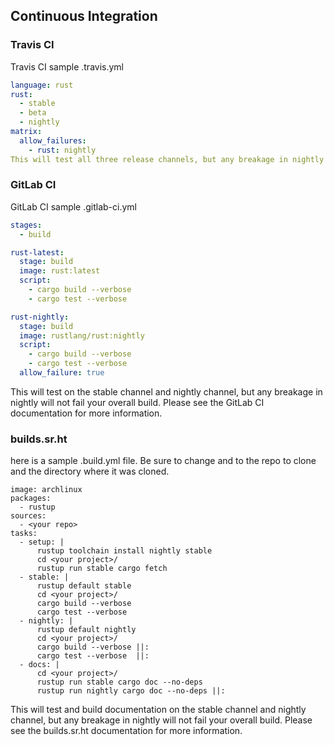 ## Continuous Integration
### Travis CI
Travis CI sample .travis.yml

```yml
language: rust
rust:
  - stable
  - beta
  - nightly
matrix:
  allow_failures:
    - rust: nightly
This will test all three release channels, but any breakage in nightly will not fail your overall build. Please see the Travis CI Rust documentation for more information.
```

### GitLab CI
GitLab CI sample .gitlab-ci.yml
```yml
stages:
  - build

rust-latest:
  stage: build
  image: rust:latest
  script:
    - cargo build --verbose
    - cargo test --verbose

rust-nightly:
  stage: build
  image: rustlang/rust:nightly
  script:
    - cargo build --verbose
    - cargo test --verbose
  allow_failure: true
```

This will test on the stable channel and nightly channel, but any breakage in nightly will not fail your overall build. Please see the GitLab CI documentation for more information.

### builds.sr.ht
here is a sample .build.yml file. Be sure to change <your repo> and <your project> to the repo to clone and the directory where it was cloned.

```ht
image: archlinux
packages:
  - rustup
sources:
  - <your repo>
tasks:
  - setup: |
      rustup toolchain install nightly stable
      cd <your project>/
      rustup run stable cargo fetch
  - stable: |
      rustup default stable
      cd <your project>/
      cargo build --verbose
      cargo test --verbose
  - nightly: |
      rustup default nightly
      cd <your project>/
      cargo build --verbose ||:
      cargo test --verbose  ||:
  - docs: |
      cd <your project>/
      rustup run stable cargo doc --no-deps
      rustup run nightly cargo doc --no-deps ||:
```
This will test and build documentation on the stable channel and nightly channel, but any breakage in nightly will not fail your overall build. Please see the builds.sr.ht documentation for more information.